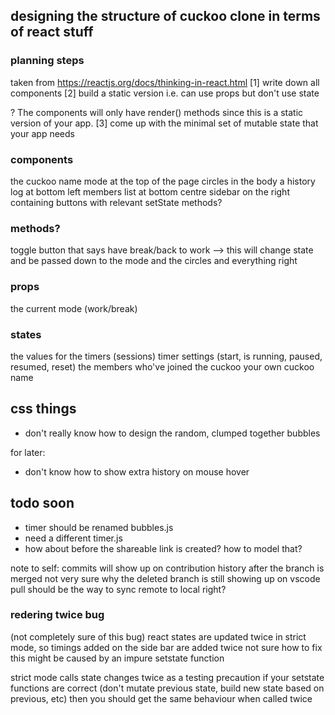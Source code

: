 ## designing the structure of cuckoo clone in terms of react stuff
### planning steps
taken from https://reactjs.org/docs/thinking-in-react.html
[1] write down all components
[2] build a static version i.e. can use props but don't use state

? The components will only have render() methods since this is a static version of your app. 
[3] come up with the minimal set of mutable state that your app needs

### components
the cuckoo name
mode at the top of the page
circles in the body
a history log at bottom left
members list at bottom centre
sidebar on the right containing buttons with relevant setState methods?

### methods?
toggle button that says have break/back to work --> this will change state and be passed down to the mode and the circles and everything right

### props
the current mode (work/break)

### states
the values for the timers (sessions)
timer settings (start, is running, paused, resumed, reset)
the members who've joined the cuckoo
your own cuckoo name 

## css things
* don't really know how to design the random, clumped together bubbles

for later:
* don't know how to show extra history on mouse hover

## todo soon
* timer should be renamed bubbles.js
* need a different timer.js
* how about before the shareable link is created? how to model that?

note to self: commits will show up on contribution history after the branch is merged
not very sure why the deleted branch is still showing up on vscode
pull should be the way to sync remote to local right?

### redering twice bug
(not completely sure of this bug)
react states are updated twice in strict mode, so timings added on the side bar are added twice
not sure how to fix this
might be caused by an impure setstate function 

strict mode calls state changes twice as a testing precaution
if your setstate functions are correct (don't mutate previous state, build new state based on previous, etc) then you should get the same behaviour when called twice